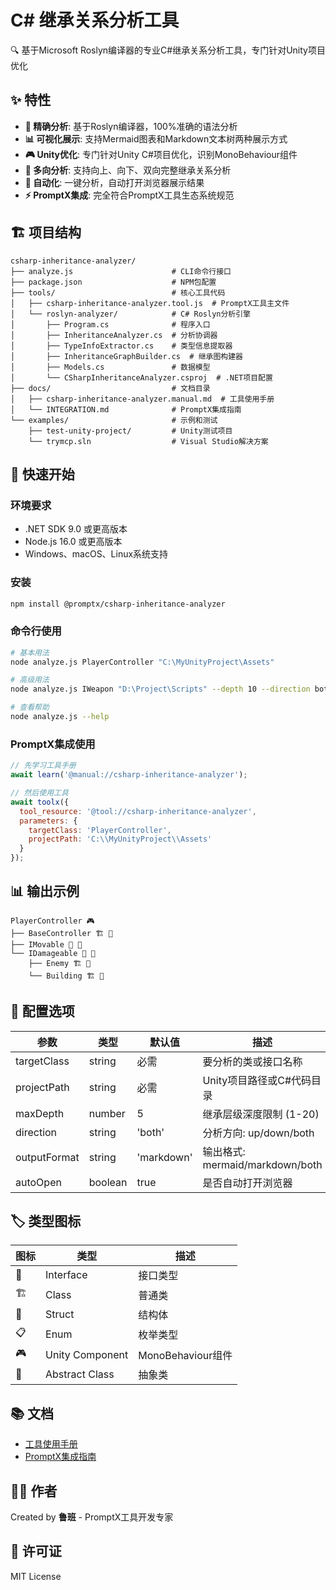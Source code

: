# C# 继承关系分析工具

🔍 基于Microsoft Roslyn编译器的专业C#继承关系分析工具，专门针对Unity项目优化

## ✨ 特性

- **🎯 精确分析**: 基于Roslyn编译器，100%准确的语法分析
- **📊 可视化展示**: 支持Mermaid图表和Markdown文本树两种展示方式
- **🎮 Unity优化**: 专门针对Unity C#项目优化，识别MonoBehaviour组件
- **🔄 多向分析**: 支持向上、向下、双向完整继承关系分析
- **🚀 自动化**: 一键分析，自动打开浏览器展示结果
- **⚡ PromptX集成**: 完全符合PromptX工具生态系统规范

## 🏗️ 项目结构

```
csharp-inheritance-analyzer/
├── analyze.js                      # CLI命令行接口
├── package.json                    # NPM包配置
├── tools/                          # 核心工具代码
│   ├── csharp-inheritance-analyzer.tool.js  # PromptX工具主文件
│   └── roslyn-analyzer/            # C# Roslyn分析引擎
│       ├── Program.cs              # 程序入口
│       ├── InheritanceAnalyzer.cs  # 分析协调器
│       ├── TypeInfoExtractor.cs    # 类型信息提取器
│       ├── InheritanceGraphBuilder.cs  # 继承图构建器
│       ├── Models.cs               # 数据模型
│       └── CSharpInheritanceAnalyzer.csproj  # .NET项目配置
├── docs/                           # 文档目录
│   ├── csharp-inheritance-analyzer.manual.md  # 工具使用手册
│   └── INTEGRATION.md              # PromptX集成指南
└── examples/                       # 示例和测试
    ├── test-unity-project/         # Unity测试项目
    └── trymcp.sln                  # Visual Studio解决方案
```

## 🚀 快速开始

### 环境要求

- .NET SDK 9.0 或更高版本
- Node.js 16.0 或更高版本
- Windows、macOS、Linux系统支持

### 安装

```bash
npm install @promptx/csharp-inheritance-analyzer
```

### 命令行使用

```bash
# 基本用法
node analyze.js PlayerController "C:\MyUnityProject\Assets"

# 高级用法
node analyze.js IWeapon "D:\Project\Scripts" --depth 10 --direction both --format markdown

# 查看帮助
node analyze.js --help
```

### PromptX集成使用

```javascript
// 先学习工具手册
await learn('@manual://csharp-inheritance-analyzer');

// 然后使用工具
await toolx({
  tool_resource: '@tool://csharp-inheritance-analyzer',
  parameters: {
    targetClass: 'PlayerController',
    projectPath: 'C:\\MyUnityProject\\Assets'
  }
});
```

## 📊 输出示例

```
PlayerController 🎮
├── BaseController 🏗️ 🔗
├── IMovable 🔌 🔌
└── IDamageable 🔌 🔌
    ├── Enemy 🏗️ 🔌
    └── Building 🏗️ 🔌
```

## 🔧 配置选项

| 参数 | 类型 | 默认值 | 描述 |
|------|------|--------|------|
| targetClass | string | 必需 | 要分析的类或接口名称 |
| projectPath | string | 必需 | Unity项目路径或C#代码目录 |
| maxDepth | number | 5 | 继承层级深度限制 (1-20) |
| direction | string | 'both' | 分析方向: up/down/both |
| outputFormat | string | 'markdown' | 输出格式: mermaid/markdown/both |
| autoOpen | boolean | true | 是否自动打开浏览器 |

## 🏷️ 类型图标

| 图标 | 类型 | 描述 |
|-----|-----|-----|
| 🔌 | Interface | 接口类型 |
| 🏗️ | Class | 普通类 |
| 🧱 | Struct | 结构体 |
| 📋 | Enum | 枚举类型 |
| 🎮 | Unity Component | MonoBehaviour组件 |
| 📐 | Abstract Class | 抽象类 |

## 📚 文档

- [工具使用手册](docs/csharp-inheritance-analyzer.manual.md)
- [PromptX集成指南](docs/INTEGRATION.md)

## 👨‍💻 作者

Created by **鲁班** - PromptX工具开发专家

## 📄 许可证

MIT License